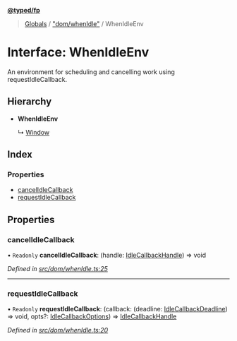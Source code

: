 **[@typed/fp](../README.md)**

> [Globals](../globals.md) / ["dom/whenIdle"](../modules/_dom_whenidle_.md) / WhenIdleEnv

# Interface: WhenIdleEnv

An environment for scheduling and cancelling work using requestIdleCallback.

## Hierarchy

* **WhenIdleEnv**

  ↳ [Window](_dom_whenidle_.__global.window.md)

## Index

### Properties

* [cancelIdleCallback](_dom_whenidle_.whenidleenv.md#cancelidlecallback)
* [requestIdleCallback](_dom_whenidle_.whenidleenv.md#requestidlecallback)

## Properties

### cancelIdleCallback

• `Readonly` **cancelIdleCallback**: (handle: [IdleCallbackHandle](../modules/_dom_whenidle_.idlecallbackhandle.md)) => void

*Defined in [src/dom/whenIdle.ts:25](https://github.com/TylorS/typed-fp/blob/f129829/src/dom/whenIdle.ts#L25)*

___

### requestIdleCallback

• `Readonly` **requestIdleCallback**: (callback: (deadline: [IdleCallbackDeadline](../modules/_dom_whenidle_.md#idlecallbackdeadline)) => void, opts?: [IdleCallbackOptions](../modules/_dom_whenidle_.md#idlecallbackoptions)) => [IdleCallbackHandle](../modules/_dom_whenidle_.idlecallbackhandle.md)

*Defined in [src/dom/whenIdle.ts:20](https://github.com/TylorS/typed-fp/blob/f129829/src/dom/whenIdle.ts#L20)*
